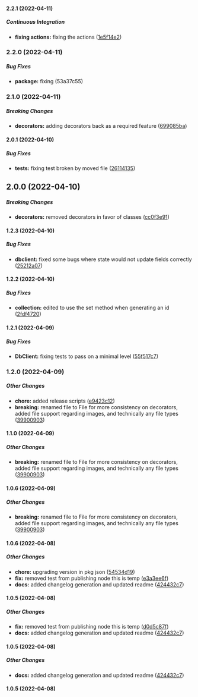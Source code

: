 #### 2.2.1 (2022-04-11)

##### Continuous Integration

* **fixing actions:**  fixing the actions ([1e5f14e2](https://github.com/cyberthy/s3-db/commit/1e5f14e28cedb6832ee5386662d1da7d508a78c3))

### 2.2.0 (2022-04-11)

##### Bug Fixes

* **package:**  fixing (53a37c55)

### 2.1.0 (2022-04-11)

##### Breaking Changes

* **decorators:**  adding decorators back as a required feature ([699085ba](https://github.com/cyberthy/s3-db/commit/699085baa515482ffd0c12878f155cef3ec8ca41))

#### 2.0.1 (2022-04-10)

##### Bug Fixes

* **tests:**  fixing test broken by moved file ([26114135](https://github.com/cyberthy/s3-db/commit/261141352afa5df40496edd29ba5b332193d5485))

## 2.0.0 (2022-04-10)

##### Breaking Changes

* **decorators:**  removed decorators in favor of classes ([cc0f3e91](https://github.com/cyberthy/s3-db/commit/cc0f3e91c3550cbab7d653962d2a0f1a2d04bd54))

#### 1.2.3 (2022-04-10)

##### Bug Fixes

* **dbclient:**  fixed some bugs where state would not update fields correctly ([25212a07](https://github.com/cyberthy/s3-db/commit/25212a077b816b82132ebb51e0d5687bcd4a66ad))

#### 1.2.2 (2022-04-10)

##### Bug Fixes

* **collection:**  edited to use the set method when generating an id ([2fdf4720](https://github.com/cyberthy/s3-db/commit/2fdf4720ef72ed172739ad26e2f8cb5d0e8b01d2))

#### 1.2.1 (2022-04-09)

##### Bug Fixes

* **DbClient:**  fixing tests to pass on a minimal level ([55f517c7](https://github.com/cyberthy/s3-db/commit/55f517c7db761a9c0ae70bb1fdc3cbd39efde4cc))

### 1.2.0 (2022-04-09)

##### Other Changes

* **chore:**  added release scripts ([e9423c12](https://github.com/cyberthy/s3-db/commit/e9423c12d1c771886cb70e6deeed5ea5467da484))
* **breaking:**  renamed file to File for more consistency on decorators, added file support regarding images, and technically any file types ([39900903](https://github.com/cyberthy/s3-db/commit/39900903a75569fd2bfecf3e14f50e2b9937e204))

#### 1.1.0 (2022-04-09)

##### Other Changes

* **breaking:**  renamed file to File for more consistency on decorators, added file support regarding images, and technically any file types ([39900903](https://github.com/cyberthy/s3-db/commit/39900903a75569fd2bfecf3e14f50e2b9937e204))

#### 1.0.6 (2022-04-09)

##### Other Changes

* **breaking:**  renamed file to File for more consistency on decorators, added file support regarding images, and technically any file types ([39900903](https://github.com/cyberthy/s3-db/commit/39900903a75569fd2bfecf3e14f50e2b9937e204))

#### 1.0.6 (2022-04-08)

##### Other Changes

* **chore:**  upgrading version in pkg json ([54534d19](https://github.com/cyberthy/s3-db/commit/54534d19fa203766cc520779c6ea90678546ff6d))
* **fix:**  removed test from publishing node this is temp ([e3a3ee6f](https://github.com/cyberthy/s3-db/commit/e3a3ee6f060730c2316ceb6c364b0fd33c0f13db))
* **docs:**  added changelog generation and updated readme ([424432c7](https://github.com/cyberthy/s3-db/commit/424432c7ea34d15f380c1cfdd0a43a2062d3bd2d))

#### 1.0.5 (2022-04-08)

##### Other Changes

* **fix:**  removed test from publishing node this is temp ([d0d5c87f](https://github.com/cyberthy/s3-db/commit/d0d5c87faa34ed2b337bd4cb1ffd482165197746))
* **docs:**  added changelog generation and updated readme ([424432c7](https://github.com/cyberthy/s3-db/commit/424432c7ea34d15f380c1cfdd0a43a2062d3bd2d))

#### 1.0.5 (2022-04-08)

##### Other Changes

* **docs:**  added changelog generation and updated readme ([424432c7](https://github.com/cyberthy/s3-db/commit/424432c7ea34d15f380c1cfdd0a43a2062d3bd2d))

#### 1.0.5 (2022-04-08)